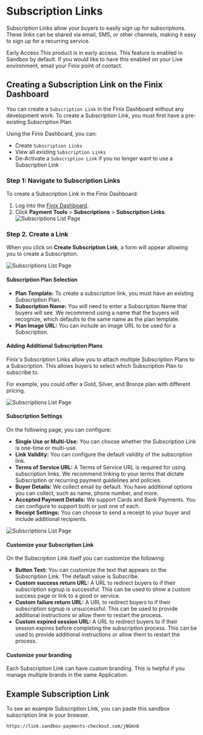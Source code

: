 # Subscription Links

Subscription Links allow your buyers to easily sign up for subscriptions. These links can be shared via email, SMS, or other channels, making it easy to sign up for a recurring service.

Early Access
This product is in early access. This feature is enabled in Sandbox by default. If you would like to have this enabled on your Live environment, email your Finix point of contact.

## Creating a Subscription Link on the Finix Dashboard

You can create a `Subscription Link` in the Finix Dashboard without any development work. To create a Subscription Link, you must first have a pre-existing Subscription Plan.

Using the Finix Dashboard, you can:

- Create `Subscription Links`
- View all existing `Subscription Links`
- De-Activate a `Subscription Link` if you no longer want to use a Subscription Link


### Step 1: Navigate to Subscription Links

To create a Subscription Link in the Finix Dashboard:

1. Log into the [Finix Dashboard](https://finix.payments-dashboard.com/Login).
2. Click **Payment Tools** > **Subscriptions** > **Subscription Links**.
![Subscriptions List Page](/assets/subscription-links-list-page.05600648654e5ca48c956a18866933d8d4fd9582bff05af47cbeb0427acfe936.08ff7529.png)


### Step 2. Create a Link

When you click on **Create Subscription Link**, a form will appear allowing you to create a Subscription.

![Subscriptions List Page](/assets/subscription-links-create.afb9a0268ec3626732c0d045d715bc1d246a35306b53cc2ca78a2591ccefe40f.08ff7529.png)

#### Subscription Plan Selection

- **Plan Template:** To create a subscription link, you must have an existing Subscription Plan.
- **Subscription Name:** You will need to enter a Subscription Name that buyers will see. We recommend using a name that the buyers will recognize, which defaults to the same name as the plan template.
- **Plan Image URL:** You can include an image URL to be used for a Subscription.


#### Adding Additional Subscription Plans

Finix's Subscription Links allow you to attach multiple Subscription Plans to a Subscription. This allows buyers to select which Subscription Plan to subscribe to.

For example, you could offer a Gold, Silver, and Bronze plan with different pricing.

![Subscriptions List Page](/assets/subscription-links-add-another-plan.b24b0167a68821dee29a62942360ef06d0b8f23731d2bb2f38aa8aec13bf0eeb.08ff7529.png)

#### Subscription Settings

On the following page, you can configure:

- **Single Use or Multi-Use:** You can choose whether the Subscription Link is one-time or multi-use.
- **Link Validity:** You can configure the default validity of the subscription link.
- **Terms of Service URL:** A Terms of Service URL is required for using subscription links. We recommend linking to your terms that dictate Subscription or recurring payment guidelines and policies.
- **Buyer Details:** We collect email by default. You have additional options you can collect, such as name, phone number, and more.
- **Accepted Payment Details:** We support Cards and Bank Payments. You can configure to support both or just one of each.
- **Receipt Settings:** You can choose to send a receipt to your buyer and include additional recipients.


![Subscriptions List Page](/assets/subscription-links-subscription-settings.9ebe914293006fd3448611b4307b5036f65e175a0292db275b6f1c06dbd515d0.08ff7529.png)

#### Customize your Subscription Link

On the Subscription Link itself you can customize the following:

- **Button Text:** You can customize the text that appears on the Subscription Link. The default value is Subscribe.
- **Custom success return URL:** A URL to redirect buyers to if their subscription signup is successful. This can be used to show a custom success page or link to a good or service.
- **Custom failure return URL:** A URL to redirect buyers to if their subscription signup is unsuccessful. This can be used to provide additional instructions or allow them to restart the process.
- **Custom expired session URL:** A URL to redirect buyers to if their session expires before completing the subscription process. This can be used to provide additional instructions or allow them to restart the process.


#### Customize your branding

Each Subscription Link can have custom branding. This is helpful if you manage multiple brands in the same Application.

## Example Subscription Link

To see an example Subscription Link, you can paste this sandbox subscription link in your browser.


```
https://link.sandbox-payments-checkout.com/jNGmn6
```